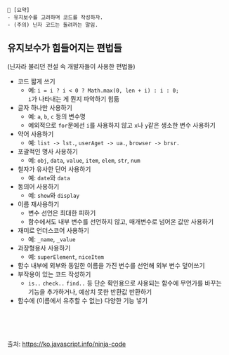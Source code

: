 ```
📍 [요약]
- 유지보수를 고려하며 코드를 작성하자.
- (주의) 닌자 코드는 돌려까는 말임.
```

## 유지보수가 힘들어지는 편법들 
(닌자라 불리던 전설 속 개발자들이 사용한 편법들)

- 코드 짧게 쓰기
  - 예: `i = i ? i < 0 ? Math.max(0, len + i) : i : 0;`   
        `i`가 나타내는 게 뭔지 파악하기 힘듦
- 글자 하나만 사용하기
  - 예: `a`, `b`, `c` 등의 변수명
  - 예외적으로 `for`문에선 `i`를 사용하지 않고 `x`나 `y`같은 생소한 변수 사용하기
- 약어 사용하기
  - 예: `list -> lst.`, `userAget -> ua.`, `browser -> brsr.`
- 포괄적인 명사 사용하기
  - 예: `obj`, `data`, `value`, `item`, `elem`, `str`, `num`
- 철자가 유사한 단어 사용하기
  - 예: `date`와 `data`
- 동의어 사용하기
  - 예: `show`와 `display`
- 이름 재사용하기
  - 변수 선언은 최대한 피하기
  - 함수에서도 내부 변수를 선언하지 않고, 매개변수로 넘어온 값만 사용하기
- 재미로 언더스코어 사용하기
  - 예: `_name`, `_value` 
- 과장형용사 사용하기  
  - 예: `superElement`, `niceItem`
- 함수 내부에 외부와 동일한 이름을 가진 변수를 선언해 외부 변수 덮어쓰기
- 부작용이 있는 코드 작성하기
  - `is..` `check..` `find..` 등 단순 확인용으로 사용되는 함수에 무언가를 바꾸는 기능을 추가하거나, 예상치 못한 반환값 반환하기
- 함수에 (이름에서 유추할 수 없는) 다양한 기능 넣기

<br/><br/><br/>

출처: https://ko.javascript.info/ninja-code
